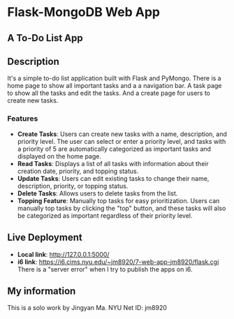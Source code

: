 # Flask-MongoDB Web App
## A To-Do List App

## Description
It's a simple to-do list application built with Flask and PyMongo.
There is a home page to show all important tasks and a a navigation bar.
A task page to show all the tasks and edit the tasks.
And a create page for users to create new tasks.
### Features
- **Create Tasks**: Users can create new tasks with a name, description, and priority level. The user can select or enter a priority level, and tasks with a priority of 5 are automatically categorized as important tasks and displayed on the home page.
- **Read Tasks**: Displays a list of all tasks with information about their creation date, priority, and topping status.
- **Update Tasks**: Users can edit existing tasks to change their name, description, priority, or topping status.
- **Delete Tasks**: Allows users to delete tasks from the list.
- **Topping Feature**: Manually top tasks for easy prioritization. Users can manually top tasks by clicking the "top" button, and these tasks will also be categorized as important regardless of their priority level.

## Live Deployment
- **Local link**: http://127.0.0.1:5000/
- **i6 link**: https://i6.cims.nyu.edu/~jm8920/7-web-app-jm8920/flask.cgi
There is a "server error" when I try to publish the apps on i6.

## My information
This is a solo work by Jingyan Ma.
NYU Net ID: jm8920
